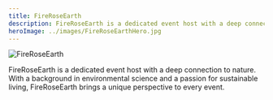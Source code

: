 ```yaml
---
title: FireRoseEarth
description: FireRoseEarth is a dedicated event host with a deep connection to nature.
heroImage: ../images/FireRoseEarthHero.jpg
---
```


![FireRoseEarth](../images/FireRoseEarthAvatar.jpg)

FireRoseEarth is a dedicated event host with a deep connection to nature. With a background in environmental science and a passion for sustainable living, FireRoseEarth brings a unique perspective to every event.
